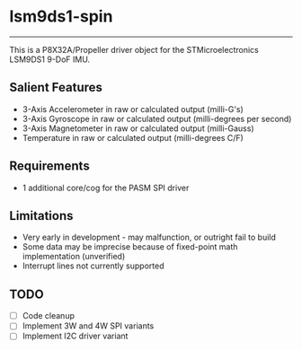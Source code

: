 # lsm9ds1-spin
--------------

This is a P8X32A/Propeller driver object for the STMicroelectronics LSM9DS1 9-DoF IMU.

## Salient Features

* 3-Axis Accelerometer in raw or calculated output (milli-G's)
* 3-Axis Gyroscope in raw or calculated output (milli-degrees per second)
* 3-Axis Magnetometer in raw or calculated output (milli-Gauss)
* Temperature in raw or calculated output (milli-degrees C/F)

## Requirements

* 1 additional core/cog for the PASM SPI driver

## Limitations

* Very early in development - may malfunction, or outright fail to build
* Some data may be imprecise because of fixed-point math implementation (unverified)
* Interrupt lines not currently supported

## TODO

- [ ] Code cleanup
- [ ] Implement 3W and 4W SPI variants
- [ ] Implement I2C driver variant
